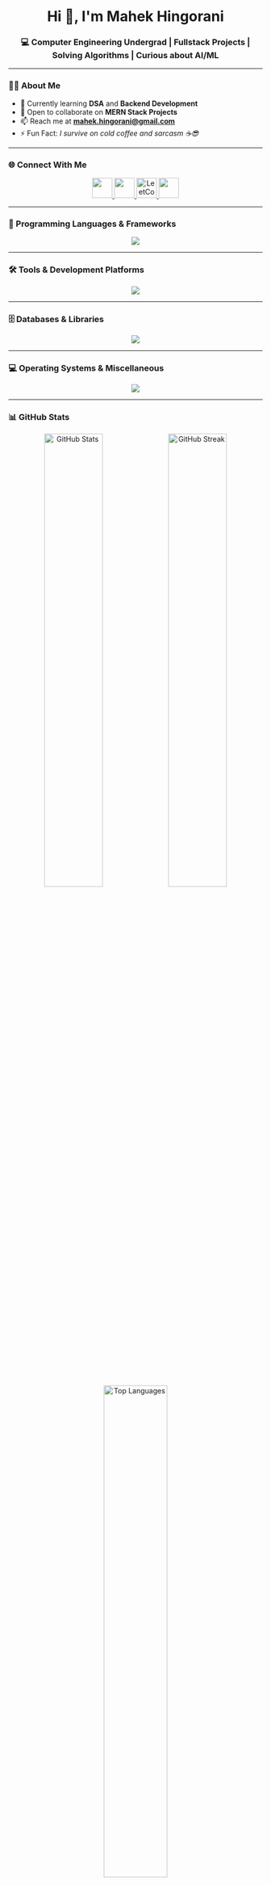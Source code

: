 <!-- Profile Header -->
<h1 align="center">Hi 👋, I'm Mahek Hingorani</h1>
<h3 align="center">💻 Computer Engineering Undergrad | Fullstack Projects | Solving Algorithms | Curious about AI/ML</h3>

---

### 👩‍💻 About Me
- 🌱 Currently learning **DSA** and **Backend Development**  
- 👯 Open to collaborate on **MERN Stack Projects**  
- 📫 Reach me at **mahek.hingorani@gmail.com**  
- ⚡ Fun Fact: *I survive on cold coffee and sarcasm ☕😎*  

---

### 🌐 Connect With Me
<p align="center">
  <a href="https://linkedin.com/in/mahekhingorani" target="_blank">
    <img src="https://skillicons.dev/icons?i=linkedin" height="40" />
  </a>
  <a href="https://instagram.com/ma_hehe_k" target="_blank">
    <img src="https://skillicons.dev/icons?i=instagram" height="40" />
  </a>
  <a href="https://leetcode.com/mahek27" target="_blank">
    <img src="https://raw.githubusercontent.com/rahuldkjain/github-profile-readme-generator/master/src/images/icons/Social/leet-code.svg" height="40" width="40" alt="LeetCode" />
  </a>
  <a href="https://github.com/mahek2710" target="_blank">
    <img src="https://skillicons.dev/icons?i=github" height="40" />
  </a>
</p>

---

### 🧠 Programming Languages & Frameworks
<p align="center">
  <img src="https://skillicons.dev/icons?i=c,cpp,java,python,js,react,nextjs,nodejs,express,tailwind&theme=dark" />
</p>

---

### 🛠️ Tools & Development Platforms
<p align="center">
  <img src="https://skillicons.dev/icons?i=git,github,postman,figma,docker,aws,vercel&theme=dark" />
</p>

---

### 🗄️ Databases & Libraries
<p align="center">
  <img src="https://skillicons.dev/icons?i=mongodb,redis,oracle&theme=dark" />
</p>

---

### 💻 Operating Systems & Miscellaneous
<p align="center">
  <img src="https://skillicons.dev/icons?i=linux,windows&theme=dark" />
</p>

---

### 📊 GitHub Stats
<p align="center">
  <img src="https://github-readme-stats.vercel.app/api?username=mahek2710&show_icons=true&theme=tokyonight&hide_border=true" alt="GitHub Stats" width="48%"/>
  <img src="https://github-readme-streak-stats.herokuapp.com/?user=mahek2710&theme=tokyonight&hide_border=true" alt="GitHub Streak" width="48%"/>
</p>

<p align="center">
  <img src="https://github-readme-stats.vercel.app/api/top-langs/?username=mahek2710&layout=compact&theme=tokyonight&hide_border=true" alt="Top Languages" width="50%"/>
</p>

---

### 🧩 LeetCode Stats
<p align="center">
  <img src="https://leetcard.jacoblin.cool/mahek27?theme=dark&font=JetBrains%20Mono&ext=contest" alt="LeetCode Stats" />
</p>
